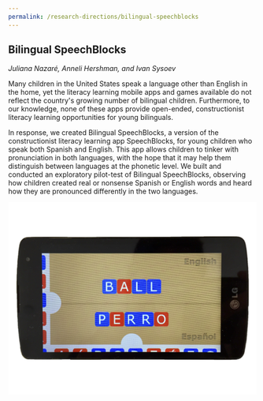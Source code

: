 ```yaml
---
permalink: /research-directions/bilingual-speechblocks
---
```


## Bilingual SpeechBlocks
*Juliana Nazaré, Anneli Hershman, and Ivan Sysoev*

Many children in the United States speak a language other than English in the home, yet the literacy learning mobile apps and games available do not reflect the country's growing number of bilingual children. Furthermore, to our knowledge, none of these apps provide open-ended, constructionist literacy learning opportunities for young bilinguals. 

In response, we created Bilingual SpeechBlocks, a version of the constructionist literacy learning app SpeechBlocks, for young children who speak both Spanish and English. This app allows children to tinker with pronunciation in both languages, with the hope that it may help them distinguish between languages at the phonetic level. We built and conducted an exploratory pilot-test of Bilingual SpeechBlocks, observing how children created real or nonsense Spanish or English words and heard how they are pronounced differently in the two languages.

![The Bilingual SpeechBlocks app](/images/projects/bilingual-speechblocks/bsb.png)
